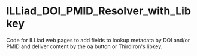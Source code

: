# ILLiad_DOI_PMID_Resolver_with_Libkey
Code for ILLiad web pages to add fields to lookup metadata by DOI and/or PMID and deliver content by the oa button or ThirdIron's libkey.
